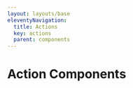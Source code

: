 ```yaml
---
layout: layouts/base
eleventyNavigation:
  title: Actions
  key: actions
  parent: components
---
```


# Action Components
